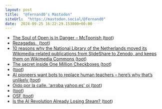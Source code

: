 ```yaml
---
layout: post
title:  "@fernand0's Mastodon"
siteUrl:  "https://mastodon.social/@fernand0"
date:  2024-09-25 16:22:29.153000+00:00
---
```

*  [The Soul of Open is In Danger – McToonish ](https://www.mctoonish.com/blog/?p=190) ([toot](https://mastodon.social/@fernand0/113199110497898355))
*  [Rezagadas.  ](https://avecesunafoto.wordpress.com/2024/09/25/rezagadas) ([toot](https://mastodon.social/@fernand0/113198835754898942))
*  [10 reasons why the National Library of the Netherlands moved its Wikimedia-related publications from SlideShare to Zenodo, and keeps them on Wikimedia Commons ](https://diff.wikimedia.org/2024/08/30/10-reasons-why-the-national-library-of-the-netherlands-moved-its-wikimedia-related-publications-from-slideshare-to-zenodo-and-keeps-them-on-wikimedia-commons) ([toot](https://mastodon.social/@fernand0/113198817157146238))
*  [The secret inside One Million Checkboxes ](https://eieio.games/essays/the-secret-in-one-million-checkboxes) ([toot](https://mastodon.social/@fernand0/113198682095613541))
*  [ ](https://masto.es/@macosas) ([toot](https://mastodon.social/@fernand0/113198496323887133))
*  [AI pioneers want bots to replace human teachers – here’s why that’s unlikely ](https://theconversation.com/ai-pioneers-want-bots-to-replace-human-teachers-heres-why-thats-unlikely-23575) ([toot](https://mastodon.social/@fernand0/113197979560986352))
*  [Oído por la calle. &#39;arroba yahoo.es&#39; oj ](https://mastodon.social/@fernand0/113197891244645195) ([toot](https://mastodon.social/@fernand0/113197891244645195))
*  [ ](https://masto.es/@macosas) ([toot](https://mastodon.social/@fernand0/113197740395583038))
*  [OSF ](https://osf.io/preprints/edarxiv/nd6q) ([toot](https://mastodon.social/@fernand0/113197684773118843))
*  [Is the AI Revolution Already Losing Steam?   ](https://blog.irvingwb.com/blog/2024/09/is-the-ai-revolution-already-losing-steam-v1.html) ([toot](https://mastodon.social/@fernand0/113197455127873850))
